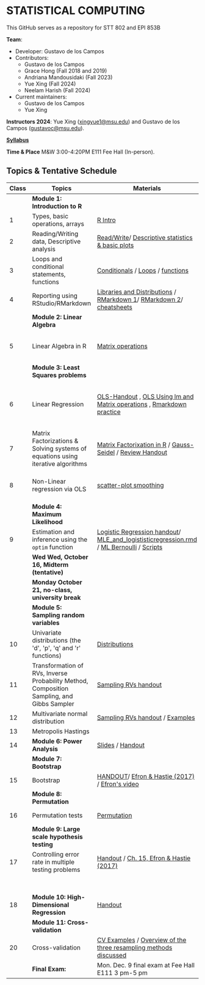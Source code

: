 # STATISTICAL COMPUTING


This GitHub serves as a repository for STT 802 and EPI 853B

**Team**:
  - Developer: Gustavo de los Campos
  - Contributors:
    - Gustavo de los Campos 
    - Grace Hong (Fall 2018 and 2019)
    - Andriana Mandousidaki (Fall 2023)
    - Yue Xing (Fall 2024)
    - Neelam Harish (Fall 2024)
  - Current maintainers:
    - Gustavo de los Campos
    - Yue Xing

    
**Instructors 2024**:  Yue Xing (xingyue1@msu.edu) and Gustavo de los Campos (gustavoc@msu.edu).

**[Syllabus](https://www.dropbox.com/scl/fi/lw78dsrbs00xj0ztnw8hd/STT802_EPI853B-Syllabus-Fall-2024.pdf?rlkey=vnqe36czlz85drfiujeal097l&st=5rlc00xt&dl=0)**

**Time & Place** M&W 3:00-4:20PM E111 Fee Hall (In-person). 

## Topics & Tentative Schedule



|Class | Topics | Materials| In-class | Homework|
|----|----|----|---|---|
|  | **Module 1: Introduction to R** | | |
|1|Types, basic operations, arrays|[R Intro](https://github.com/gdlc/STAT_COMP/blob/master/HANDOUTS/RIntro.md)| [INCLASS-1](https://github.com/gdlc/STAT_COMP/blob/master/INCLASS/INCLASS_1.md)| |
|2|Reading/Writing data, Descriptive analysis|[Read/Write](https://github.com/gdlc/STAT_COMP/blob/master/HANDOUTS/RIntro.md#read-write)/ [Descriptive statistics & basic plots](https://github.com/gdlc/STAT_COMP/blob/master/HANDOUTS/RIntro.md#descriptives) | [INCLASS-2](https://github.com/gdlc/STAT_COMP/blob/master/INCLASS/INCLASS_2.md)| |
|3|Loops and conditional statements, functions|[Conditionals](https://github.com/QuantGen/RIntro#conditionals) / [Loops](https://github.com/gdlc/STAT_COMP/blob/master/HANDOUTS/RIntro.md#loops) / [functions](https://github.com/gdlc/STAT_COMP/blob/master/HANDOUTS/RIntro.md#functions)|[INCLASS-3](https://github.com/gdlc/STAT_COMP/blob/master/INCLASS/INCLASS_3.md)| |
|4|Reporting using RStudio/RMarkdown| [Libraries and Distributions](https://github.com/gdlc/STAT_COMP/blob/master/HANDOUTS/RIntro.md#libraries) / [RMarkdown 1](https://rmarkdown.rstudio.com/lesson-1.html)/ [RMarkdown 2](https://github.com/gdlc/STAT_COMP/blob/master/HANDOUTS/RMarkdown_for_beginners.Rmd)/ [cheatsheets](https://rmarkdown.rstudio.com/lesson-15.html) || |
| | **Module 2: Linear Algebra** | | | |
|5|Linear Algebra in R |[Matrix operations](https://github.com/gdlc/STAT_COMP/blob/master/HANDOUTS/LinearAlgebra.md)|[INCLASS-4](https://github.com/gdlc/STAT_COMP/blob/master/INCLASS/INCLASS_4.md) [INCLASS-5](https://github.com/gdlc/STAT_COMP/blob/master/INCLASS/INCLASS_5.md)|
| | **Module 3: Least Squares problems** || |
|6|Linear Regression| [OLS-Handout](https://github.com/gdlc/STAT_COMP/blob/master/HANDOUTS/OLS.pdf) , [OLS Using lm and Matrix operations](https://github.com/gdlc/STAT_COMP/blob/master/HANDOUTS/OLS.md) , [Rmarkdown practice](https://github.com/gdlc/STAT_COMP/blob/master/HANDOUTS/MLR.Rmd) | [INCLASS-6](https://github.com/gdlc/STAT_COMP/blob/master/INCLASS/INCLASS_6.md) [INCLASS-7](https://github.com/gdlc/STAT_COMP/blob/master/INCLASS/INCLASS_7.md) [INCLASS-8](https://github.com/gdlc/STAT_COMP/blob/master/INCLASS/INCLASS_8.md) | [HW 1](https://github.com/gdlc/STAT_COMP/blob/master/HW/HW1.md)  |
  |7| Matrix Factorizations & Solving systems of equations using iterative algorithms | [Matrix Factorixation in R](https://github.com/gdlc/STAT_COMP/blob/master/HANDOUTS/LinearAlgebra.md#matrix-factorization) / [Gauss-Seidel](https://github.com/gdlc/STAT_COMP/blob/master/HANDOUTS/GaussSeidel.md) / [Review Handout](https://github.com/gdlc/STAT_COMP/blob/master/HANDOUTS/SOLVING_SYSTEMS_OF_LINEAR_EQUATIONS.pdf)  | [INCLASS-9](https://github.com/gdlc/STAT_COMP/blob/master/INCLASS/INCLASS_9.md) | |
|8| Non-Linear regression via OLS | [scatter-plot smoothing](https://github.com/gdlc/STAT_COMP/blob/master/HANDOUTS/scatter_plot_smoothing.md)| [INCLASS 10](https://github.com/gdlc/STAT_COMP/blob/master/INCLASS/INCLASS_10.md)  [INCLASS 11](https://github.com/gdlc/STAT_COMP/blob/master/INCLASS/INCLASS_11.md) | |
| | **Module 4: Maximum Likelihood** | | | |
|9 |Estimation and inference using the `optim` function | [Logistic Regression handout](https://github.com/gdlc/STAT_COMP/blob/master/HANDOUTS/LogisticRegression.pdf)/  [MLE_and_logististicregression.rmd](https://github.com/gdlc/STAT_COMP/blob/master/HANDOUTS/MLE_and_logistic_regression_working_file.Rmd) /  [ML Bernoulli](https://github.com/gdlc/STAT_COMP/blob/master/HANDOUTS/ML_BERNOULLI.md)  / [Scripts](https://github.com/gdlc/STAT_COMP/blob/master/HANDOUTS/ML_LOGISTIC_REGRESSION_SCRIPTS.pdf) | [INCLASS 12](https://github.com/gdlc/STAT_COMP/blob/master/INCLASS/INCLASS_12.md)   | [HW2](https://github.com/gdlc/STAT_COMP/blob/master/HW/HW2.md) |
| | **Wed Wed, October 16, Midterm (tentative)**| |  | |
| | **Monday October 21, no-class, university break** |  | | |
| | **Module 5: Sampling random variables** | | | |
|10| Univariate distributions (the 'd', 'p', 'q' and 'r' functions)|[Distributions](https://github.com/gdlc/STAT_COMP/blob/master/HANDOUTS/RIntro.md#distributions)| [INCLASS 13](https://github.com/gdlc/STAT_COMP//blob/master/INCLASS/INCLASS_13.md)  | |
|11| Transformation of RVs, Inverse Probability Method, Composition Sampling, and Gibbs Sampler | [Sampling RVs handout](https://github.com/gdlc/STAT_COMP/blob/master/HANDOUTS/SimulatingRandomVariables.pdf) |  [INCLASS 14](https://github.com/gdlc/STAT_COMP/blob/master/INCLASS/INCLASS_14.md) | |
|12| Multivariate normal distribution |[Sampling RVs handout](https://github.com/gdlc/STAT_COMP/blob/master/HANDOUTS/SimulatingRandomVariables.pdf) / [Examples](https://github.com/gdlc/STAT_COMP/blob/master/HANDOUTS/MVNORM.md) |[INCLASS 15](https://github.com/gdlc/STAT_COMP/blob/master/INCLASS/INCLASS_15.md)| |
|13 | Metropolis Hastings | |  |[HW3](https://github.com/gdlc/STAT_COMP/blob/master/HW/HW3.pdf) |
| 14 | **Module 6: Power Analysis**   | [Slides](https://github.com/gdlc/STAT_COMP/blob/master/HANDOUTS/ErrorRateAndPower.pdf) / [Handout](https://github.com/gdlc/STAT_COMP/blob/master/HANDOUTS/PowerAndErrorRates.pdf)  |  | |
| | **Module 7: Bootstrap** | | | |
|15|Bootstrap |[HANDOUT](https://github.com/gdlc/STAT_COMP/blob/master/HANDOUTS/Bootstrap.pdf)/ [Efron & Hastie (2017)](https://web.stanford.edu/~hastie/CASI/) / [Efron's video](https://www.youtube.com/watch?v=H2tOhMaXWvI)|[INCLASS 16](https://github.com/gdlc/STAT_COMP/blob/master/INCLASS/INCLASS_16.md) | [HW4](https://github.com/gdlc/STAT_COMP/blob/master/HW/HW4.pdf) |
| | **Module 8: Permutation** ||| |
|16| Permutation tests |[Permutation](https://github.com/gdlc/STAT_COMP/blob/master/HANDOUTS/PERMUTATION.md) | [INCLASS 17](https://github.com/gdlc/STAT_COMP/blob/master/INCLASS/INCLASS_17.md) | [HW5](https://github.com/gdlc/STAT_COMP/blob/master/HW/HW5.pdf)  |
| | **Module 9: Large scale hypothesis testing** || |
|17|Controlling error rate in multiple testing problems  |[Handout](https://github.com/gdlc/STAT_COMP/blob/master/HANDOUTS/MultipleTesting.pdf) / [Ch. 15, Efron & Hastie (2017)](https://www.google.com/url?sa=t&rct=j&q=&esrc=s&source=web&cd=&cad=rja&uact=8&ved=2ahUKEwiBwITgjZntAhUMHqwKHYi1C5oQFjABegQIBBAC&url=https%3A%2F%2Fweb.stanford.edu%2F~hastie%2FCASI_files%2FPDF%2Fcasi.pdf&usg=AOvVaw35RkePmQDVbV9mFQfiCn73) | [INCLASS 18](https://github.com/gdlc/STAT_COMP/blob/master/INCLASS/INCLASS_18.md)  | |
| | | | [INCLASS 19](https://github.com/gdlc/STAT_COMP/blob/master/INCLASS/INCLASS_19.md)  | |
|18 | **Module 10: High-Dimensional Regression**  |[Handout](https://github.com/gdlc/STAT_COMP/blob/master/HANDOUTS/penalizedRegressions.pdf) | |
| | **Module 11: Cross-validation** ||| |
|20| Cross-validation |[CV Examples](https://github.com/gdlc/STAT_COMP/blob/master/HANDOUTS/CROSSVALIDATION.md) / [Overview of the three resampling methods discussed](https://github.com/gdlc/STAT_COMP/blob/master/HANDOUTS/RESAMPLING_METHDOS.pdf) |  [INCLASS 20](https://github.com/gdlc/STAT_COMP/blob/master/INCLASS/INCLASS_20.md) | |
||**Final Exam:**|	Mon. Dec. 9 final exam at Fee Hall E111 3 pm-5 pm| |

